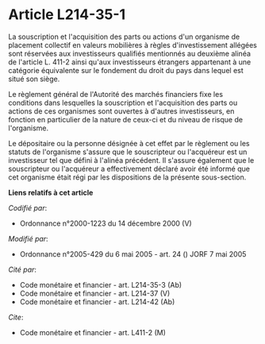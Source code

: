 # Article L214-35-1

La souscription et l'acquisition des parts ou actions d'un organisme de placement collectif en valeurs mobilières à règles
d'investissement allégées sont réservées aux investisseurs qualifiés mentionnés au deuxième alinéa de l'article L. 411-2
ainsi qu'aux investisseurs étrangers appartenant à une catégorie équivalente sur le fondement du droit du pays dans lequel
est situé son siège.

Le règlement général de l'Autorité des marchés financiers fixe les conditions dans lesquelles la souscription et
l'acquisition des parts ou actions de ces organismes sont ouvertes à d'autres investisseurs, en fonction en particulier de la
nature de ceux-ci et du niveau de risque de l'organisme.

Le dépositaire ou la personne désignée à cet effet par le règlement ou les statuts de l'organisme s'assure que le
souscripteur ou l'acquéreur est un investisseur tel que défini à l'alinéa précédent. Il s'assure également que le
souscripteur ou l'acquéreur a effectivement déclaré avoir été informé que cet organisme était régi par les dispositions de la
présente sous-section.

**Liens relatifs à cet article**

_Codifié par_:

  - Ordonnance n°2000-1223 du 14 décembre 2000 (V)

_Modifié par_:

  - Ordonnance n°2005-429 du 6 mai 2005 - art. 24 () JORF 7 mai 2005

_Cité par_:

  - Code monétaire et financier - art. L214-35-3 (Ab)
  - Code monétaire et financier - art. L214-37 (V)
  - Code monétaire et financier - art. L214-42 (Ab)

_Cite_:

  - Code monétaire et financier - art. L411-2 (M)
